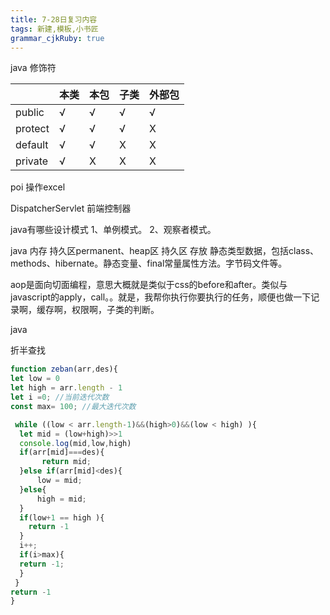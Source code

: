 ```yaml
---
title: 7-28日复习内容
tags: 新建,模板,小书匠
grammar_cjkRuby: true
---
```


java  修饰符

|         | 本类 | 本包 | 子类 | 外部包 |
| ------- | ---- | ---- | ---- | ------ |
| public  | √   | √   | √   | √     |
| protect | √   | √   | √   | X      |
| default | √   | √   | X    | X      |
| private | √   | X    | X    | X      |
 
 
 poi 操作excel
 
 DispatcherServlet 前端控制器
 
 
 java有哪些设计模式
 1、单例模式。
 2、观察者模式。
 
 java 内存 持久区permanent、heap区
 持久区 存放 静态类型数据，包括class、methods、hibernate。静态变量、final常量属性方法。字节码文件等。
 
 aop是面向切面编程，意思大概就是类似于css的before和after。类似与javascript的apply，call。。就是，我帮你执行你要执行的任务，顺便也做一下记录啊，缓存啊，权限啊，子类的判断。
 
 
 java
 
 折半查找

``` javascript
function zeban(arr,des){
let low = 0
let high = arr.length - 1
let i =0; //当前迭代次数
const max= 100; //最大迭代次数

 while ((low < arr.length-1)&&(high>0)&&(low < high) ){
  let mid = (low+high)>>1
  console.log(mid,low,high)
  if(arr[mid]===des){
       return mid;
  }else if(arr[mid]<des){
      low = mid;
  }else{
      high = mid;
  } 
  if(low+1 == high ){
    return -1
  }
  i++;
  if(i>max){
  return -1;
  }
 } 
return -1
}
```
